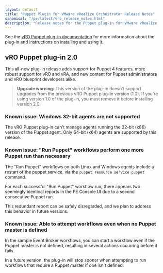 ```yaml
---
layout: default
title: "Puppet Plugin for VMware vRealize Orchestrator Release Notes"
canonical: "/pe/latest/vro_release_notes.html"
description: "Release notes for the Puppet plug-in for VMware vRealize Orchestrator (vRO)."
---
```


See the [vRO Puppet plug-in documentation](./vro_intro.html) for more information about the plug-in and instructions on installing and using it.

## vRO Puppet plug-in 2.0

This all-new plug-in release adds support for Puppet 4 features, more robust support for vRO and vRA, and new content for Puppet administrators and vRO blueprint developers alike.

> **Upgrade warning:** This version of the plug-in doesn't support upgrades from the previous vRO Puppet plug-in version (1.0). If you're using version 1.0 of the plug-in, you must remove it before installing version 2.0.

### Known issue: Windows 32-bit agents are not supported

The vRO Puppet plug-in can't manage agents running the 32-bit (x86) version of the Puppet agent. Only 64-bit (x64) agents are supported by this release.

### Known issue: "Run Puppet" workflows perform one more Puppet run than necessary

The "Run Puppet" workflows on both Linux and Windows agents include a restart of the puppet service, via the `puppet resource service puppet` command.

For each successful "Run Puppet" workflow run, there appears two seemingly identical reports in the PE Console UI due to a second consecutive Puppet run.

This redundant report can be safely disregarded, and we plan to address this behavior in future versions.

### Known issue: Able to attempt workflows even when no Puppet master is defined

In the sample Event Broker workflows, you can start a workflow even if the Puppet master is not defined, resulting in several actions occurring before it fails.

In a future version, the plug-in will stop sooner when attempting to run workflows that require a Puppet master if one isn't defined.

